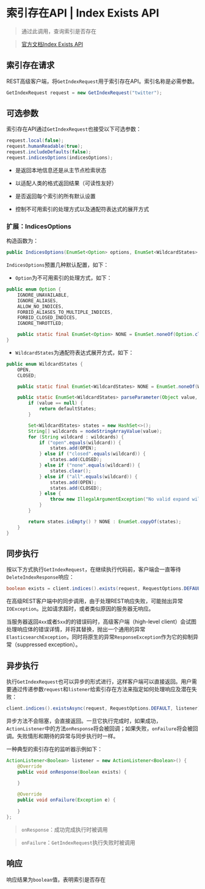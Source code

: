 # 索引存在API | Index Exists API

> 通过此调用，查询索引是否存在

> [官方文档Index Exists API](https://www.elastic.co/guide/en/elasticsearch/client/java-rest/current/java-rest-high-indices-exists.html)

## 索引存在请求

REST高级客户端，将`GetIndexRequest`用于索引存在API。索引名称是必需参数。

```java
GetIndexRequest request = new GetIndexRequest("twitter");
```

## 可选参数

索引存在API通过`GetIndexRequest`也接受以下可选参数：

```java
request.local(false);
request.humanReadable(true);
request.includeDefaults(false);
request.indicesOptions(indicesOptions);
```

- 是返回本地信息还是从主节点检索状态

- 以适配人类的格式返回结果（可读性友好）

- 是否返回每个索引的所有默认设置

- 控制不可用索引的处理方式以及通配符表达式的展开方式

### 扩展：IndicesOptions

构造函数为：

```java
public IndicesOptions(EnumSet<Option> options, EnumSet<WildcardStates> expandWildcards)
```

`IndicesOptions`预置几种默认配置，如下：

- `Option`为不可用索引的处理方式，如下：

```java
public enum Option {
    IGNORE_UNAVAILABLE,
    IGNORE_ALIASES,
    ALLOW_NO_INDICES,
    FORBID_ALIASES_TO_MULTIPLE_INDICES,
    FORBID_CLOSED_INDICES,
    IGNORE_THROTTLED;

    public static final EnumSet<Option> NONE = EnumSet.noneOf(Option.class);
}
```

- `WildcardStates`为通配符表达式展开方式，如下：

```java
public enum WildcardStates {
    OPEN,
    CLOSED;

    public static final EnumSet<WildcardStates> NONE = EnumSet.noneOf(WildcardStates.class);

    public static EnumSet<WildcardStates> parseParameter(Object value, EnumSet<WildcardStates> defaultStates) {
        if (value == null) {
            return defaultStates;
        }

        Set<WildcardStates> states = new HashSet<>();
        String[] wildcards = nodeStringArrayValue(value);
        for (String wildcard : wildcards) {
            if ("open".equals(wildcard)) {
                states.add(OPEN);
            } else if ("closed".equals(wildcard)) {
                states.add(CLOSED);
            } else if ("none".equals(wildcard)) {
                states.clear();
            } else if ("all".equals(wildcard)) {
                states.add(OPEN);
                states.add(CLOSED);
            } else {
                throw new IllegalArgumentException("No valid expand wildcard value [" + wildcard + "]");
            }
        }

        return states.isEmpty() ? NONE : EnumSet.copyOf(states);
    }
}
```

## 同步执行

按以下方式执行`GetIndexRequest`，在继续执行代码前，客户端会一直等待`DeleteIndexResponse`响应：

```java
boolean exists = client.indices().exists(request, RequestOptions.DEFAULT);
```

在高级REST客户端中的同步调用，由于处理REST响应失败，可能抛出异常`IOException`。比如请求超时，或者类似原因的服务器无响应。

当服务器返回`4xx`或者`5xx`的的错误码时，高级客户端（high-level client）会试图处理响应体的错误详情，并将其替换，抛出一个通用的异常`ElasticsearchException`，同时将原生的异常`ResponseException`作为它的抑制异常（suppressed exception）。

## 异步执行

执行`GetIndexRequest`也可以异步的形式进行，这样客户端可以直接返回。用户需要通过传递参数`request`和`listener`给索引存在方法来指定如何处理响应及潜在失败：

```java
client.indices().existsAsync(request, RequestOptions.DEFAULT, listener);
```

异步方法不会阻塞，会直接返回。一旦它执行完成时，如果成功，`ActionListener`中的方法`onResponse`将会被回调；如果失败，`onFailure`将会被回调。失败情形和期待的异常与同步执行时一样。

一种典型的索引存在的监听器示例如下：

```java
ActionListener<Boolean> listener = new ActionListener<Boolean>() {
    @Override
    public void onResponse(Boolean exists) {
        
    }

    @Override
    public void onFailure(Exception e) {
        
    }
};
```

> `onResponse`：成功完成执行时被调用

> `onFailure`：`GetIndexRequest`执行失败时被调用

## 响应

响应结果为`boolean`值，表明索引是否存在
